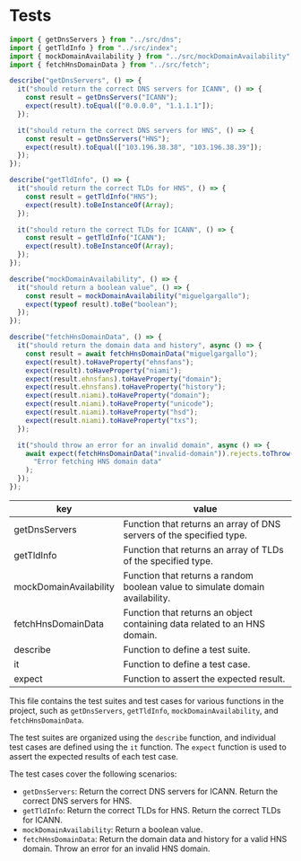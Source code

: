 # Tests

```typescript
import { getDnsServers } from "../src/dns";
import { getTldInfo } from "../src/index";
import { mockDomainAvailability } from "../src/mockDomainAvailability";
import { fetchHnsDomainData } from "../src/fetch";

describe("getDnsServers", () => {
  it("should return the correct DNS servers for ICANN", () => {
    const result = getDnsServers("ICANN");
    expect(result).toEqual(["0.0.0.0", "1.1.1.1"]);
  });

  it("should return the correct DNS servers for HNS", () => {
    const result = getDnsServers("HNS");
    expect(result).toEqual(["103.196.38.38", "103.196.38.39"]);
  });
});

describe("getTldInfo", () => {
  it("should return the correct TLDs for HNS", () => {
    const result = getTldInfo("HNS");
    expect(result).toBeInstanceOf(Array);
  });

  it("should return the correct TLDs for ICANN", () => {
    const result = getTldInfo("ICANN");
    expect(result).toBeInstanceOf(Array);
  });
});

describe("mockDomainAvailability", () => {
  it("should return a boolean value", () => {
    const result = mockDomainAvailability("miguelgargallo");
    expect(typeof result).toBe("boolean");
  });
});

describe("fetchHnsDomainData", () => {
  it("should return the domain data and history", async () => {
    const result = await fetchHnsDomainData("miguelgargallo");
    expect(result).toHaveProperty("ehnsfans");
    expect(result).toHaveProperty("niami");
    expect(result.ehnsfans).toHaveProperty("domain");
    expect(result.ehnsfans).toHaveProperty("history");
    expect(result.niami).toHaveProperty("domain");
    expect(result.niami).toHaveProperty("unicode");
    expect(result.niami).toHaveProperty("hsd");
    expect(result.niami).toHaveProperty("txs");
  });

  it("should throw an error for an invalid domain", async () => {
    await expect(fetchHnsDomainData("invalid-domain")).rejects.toThrow(
      "Error fetching HNS domain data"
    );
  });
});
```

key | value
---|---
getDnsServers | Function that returns an array of DNS servers of the specified type.
getTldInfo | Function that returns an array of TLDs of the specified type.
mockDomainAvailability | Function that returns a random boolean value to simulate domain availability.
fetchHnsDomainData | Function that returns an object containing data related to an HNS domain.
describe | Function to define a test suite.
it | Function to define a test case.
expect | Function to assert the expected result.

This file contains the test suites and test cases for various functions in the project, such as `getDnsServers`, `getTldInfo`, `mockDomainAvailability`, and `fetchHnsDomainData`.

The test suites are organized using the `describe` function, and individual test cases are defined using the `it` function. The `expect` function is used to assert the expected results of each test case.

The test cases cover the following scenarios:

 - `getDnsServers`:
        Return the correct DNS servers for ICANN.
        Return the correct DNS servers for HNS.
 - `getTldInfo`:
        Return the correct TLDs for HNS.
        Return the correct TLDs for ICANN.
 - `mockDomainAvailability`:
        Return a boolean value.
 - `fetchHnsDomainData`:
        Return the domain data and history for a valid HNS domain.
        Throw an error for an invalid HNS domain.

